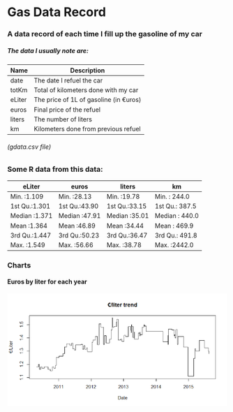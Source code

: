 # Gas Data Record
### A data record of each time I fill up the gasoline of my car
##### The data I usually note are:

|Name           | Description                          |
|---------------|--------------------------------------|
|date		      	|The date I refuel the car             |
|totKm    	  	|Total of kilometers done with my car  |
|eLiter   	  	|The price of 1L of gasoline (in €uros)|
|euros		    	|Final price of the refuel             |
|liters	    		|The number of liters                  |
|km           	|Kilometers done from previous refuel  |

###### (gdata.csv file)

### Some R data from this data:

| eLiter         |  euros         |    liters     |        km        | 
|----------------| ---------------|---------------|------------------|
| Min.   :1.109  | Min.   :28.13  | Min.   :19.78 |  Min.   : 244.0  |
| 1st Qu.:1.301  | 1st Qu.:43.90  | 1st Qu.:33.15 |  1st Qu.: 387.5  |
| Median :1.371  | Median :47.91  | Median :35.01 |  Median : 440.0  |
| Mean   :1.364  | Mean   :46.89  | Mean   :34.44 |  Mean   : 469.9  | 
| 3rd Qu.:1.447  | 3rd Qu.:50.23  | 3rd Qu.:36.47 |  3rd Qu.: 491.8  | 
| Max.   :1.549  | Max.   :56.66  | Max.   :38.78 |  Max.   :2442.0  |

  
### Charts

#### Euros by liter for each year
![ebyliter](https://raw.githubusercontent.com/nachoad/gasdatarecord/master/imgs/euros_by_liter_trend.png)
